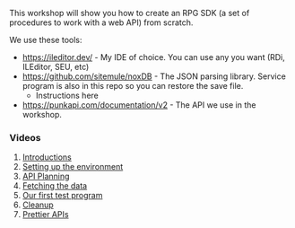 This workshop will show you how to create an RPG SDK (a set of procedures to work with a web API) from scratch.

We use these tools:

* https://ileditor.dev/ - My IDE of choice. You can use any you want (RDi, ILEditor, SEU, etc)
* https://github.com/sitemule/noxDB - The JSON parsing library. Service program is also in this repo so you can restore the save file.
  * Instructions here
* https://punkapi.com/documentation/v2 - The API we use in the workshop.

### Videos

1. [Introductions](https://www.youtube.com/watch?v=zTxgby0RxuY&list=PLNl31cqBafComzOAedzgOSNb7dlsDGvv5&index=2&t=0s)
2. [Setting up the environment](https://www.youtube.com/watch?v=QE_3MdCCNzo&list=PLNl31cqBafComzOAedzgOSNb7dlsDGvv5&index=3&t=0s)
3. [API Planning](https://www.youtube.com/watch?v=hUulbkmHpIM&list=PLNl31cqBafComzOAedzgOSNb7dlsDGvv5&index=4&t=0s)
4. [Fetching the data](https://www.youtube.com/watch?v=TWmYr2EI7uA&list=PLNl31cqBafComzOAedzgOSNb7dlsDGvv5&index=4)
5. [Our first test program](https://www.youtube.com/watch?v=3Op3eQlQoiA&list=PLNl31cqBafComzOAedzgOSNb7dlsDGvv5&index=5)
6. [Cleanup](https://www.youtube.com/watch?v=giiPqXiJFbI&list=PLNl31cqBafComzOAedzgOSNb7dlsDGvv5&index=7&t=0s)
7. [Prettier APIs](https://www.youtube.com/watch?v=B8qSJC21RSw&list=PLNl31cqBafComzOAedzgOSNb7dlsDGvv5&index=8&t=0s)
